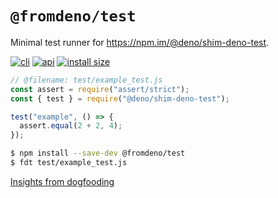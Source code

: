 # `@fromdeno/test`

Minimal test runner for https://npm.im/@deno/shim-deno-test.

[![cli](https://badgen.net/badge/icon/terminal?icon=terminal&label&labelColor=blue)](https://github.com/fromdeno/test/blob/main/src/cli_help.txt)
[![api](https://img.shields.io/static/v1?label&message=api&color=08C&logo=Node.js&logoColor=white)](https://github.com/fromdeno/test/blob/main/src/api.d.ts)
[![install size](https://packagephobia.com/badge?p=@fromdeno/test)](https://packagephobia.com/result?p=@fromdeno/test)

```js
// @filename: test/example_test.js
const assert = require("assert/strict");
const { test } = require("@deno/shim-deno-test");

test("example", () => {
  assert.equal(2 + 2, 4);
});
```

```sh
$ npm install --save-dev @fromdeno/test
$ fdt test/example_test.js
```

[Insights from dogfooding](https://github.com/fromdeno/test/discussions/1)
